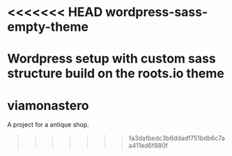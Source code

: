 <<<<<<< HEAD
wordpress-sass-empty-theme
==========================

Wordpress setup with custom sass structure build on the roots.io theme
=======
# viamonastero
A project for a antique shop.
>>>>>>> 1a3dafbedc3b6ddadf751bdb6c7aa411ed6f880f
